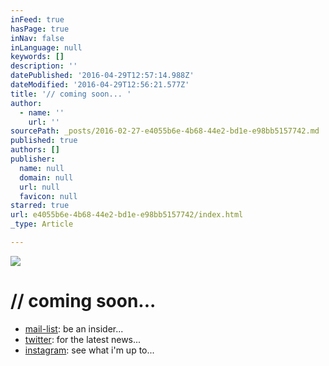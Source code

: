 ```yaml
---
inFeed: true
hasPage: true
inNav: false
inLanguage: null
keywords: []
description: ''
datePublished: '2016-04-29T12:57:14.988Z'
dateModified: '2016-04-29T12:56:21.577Z'
title: '// coming soon... '
author:
  - name: ''
    url: ''
sourcePath: _posts/2016-02-27-e4055b6e-4b68-44e2-bd1e-e98bb5157742.md
published: true
authors: []
publisher:
  name: null
  domain: null
  url: null
  favicon: null
starred: true
url: e4055b6e-4b68-44e2-bd1e-e98bb5157742/index.html
_type: Article

---
```

![](https://the-grid-user-content.s3-us-west-2.amazonaws.com/3f552000-a471-4865-9b89-c85fb646c4c2.png)

# // coming soon... 

* [mail-list][0]: be an insider... 
* [twitter][1]: for the latest news... 
* [instagram][2]: see what i'm up to...

[0]: http://link.redtapex.com/HQybFqNtB6
[1]: http://link.redtapex.com/TDdeuz9Er9
[2]: http://link.redtapex.com/n2CvuvndPQ